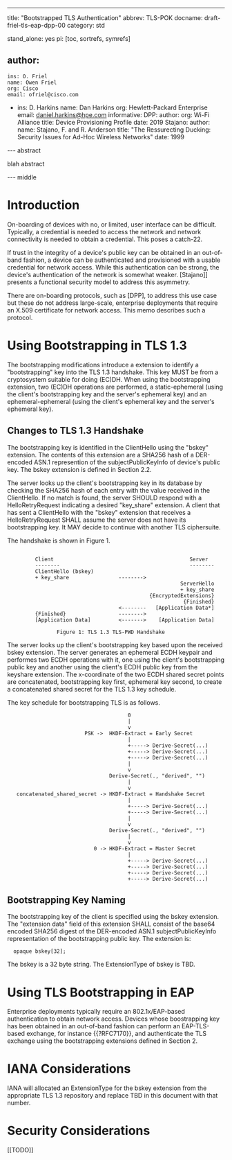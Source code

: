 ---

title: "Bootstrapped TLS Authentication"
abbrev: TLS-POK
docname: draft-friel-tls-eap-dpp-00
category: std

stand_alone: yes
pi: [toc, sortrefs, symrefs]

author:
 -
    ins: O. Friel
    name: Owen Friel
    org: Cisco
    email: ofriel@cisco.com
 -
    ins: D. Harkins
    name: Dan Harkins
    org: Hewlett-Packard Enterprise
    email: daniel.harkins@hpe.com
informative:
  DPP:
    author:
      org: Wi-Fi Alliance
    title: Device Provisioning Profile
    date: 2019
  Stajano:
    author:
      name: Stajano, F. and R. Anderson
    title: "The Ressurecting Ducking: Security Issues for Ad-Hoc Wireless Networks"
    date: 1999

--- abstract

blah abstract

--- middle


# Introduction

On-boarding of devices with no, or limited, user interface can be difficult.  Typically, a credential is needed to access the network
and network connectivity is needed to obtain a credential.  This poses a catch-22.

If trust in the integrity of a device's public key can be obtained in an out-of-band fashion, a device can be authenticated and provisioned with a usable credential for network access.  While this authentication can be strong, the device's authentication of the network is somewhat weaker.  [Stajano]] presents a functional security model to address this asymmetry.

There are on-boarding protocols, such as [DPP], to address this use case but these do not address large-scale, enterprise deployments that require an X.509 certificate for network access.  This memo describes such a protocol.

# Using Bootstrapping in TLS 1.3

The bootstrapping modifications introduce a extension to identify a "bootstrapping" key into the TLS 1.3 handshake.  This key MUST be from a cryptosystem suitable for doing (EC)DH.  When using the bootstrapping extension, two (EC)DH operations are performed, a static-ephemeral (using the client's bootstrapping key and the server's ephemeral key) and an ephemeral-ephemeral (using the client's ephemeral key and the server's ephemeral key).

##  Changes to TLS 1.3 Handshake

The bootstrapping key is identified in the ClientHello using the "bskey" extension.  The contents of this extension are a SHA256 hash of a DER-encoded ASN.1 represention of the subjectPublicKeyInfo of device's public key.  The bskey extension is defined in Section 2.2.

The server looks up the client's bootstrapping key in its database by checking the SHA256 hash of each entry with the value received in the ClientHello.  If no match is found, the server SHOULD respond with a HelloRetryRequest indicating a desired "key_share" extension.  A client that has sent a ClientHello with the "bskey" extension that receives a HelloRetryRequest SHALL assume the server does not have its bootstrapping key.  It MAY decide to continue with another TLS ciphersuite.

The handshake is shown in Figure 1.

~~~

         Client                                            Server
         --------                                          --------
         ClientHello (bskey)
         + key_share                -------->
                                                        ServerHello
                                                        + key_share
                                              {EncryptedExtensions}
                                                         {Finished}
                                    <--------   [Application Data*]
         {Finished}                 -------->
         [Application Data]         <------->    [Application Data]
~~~


                    Figure 1: TLS 1.3 TLS-PWD Handshake

The server looks up the client's bootstrapping key based upon the received bskey extension.  The server generates an ephemeral ECDH keypair and performes two ECDH operations with it, one using the client's bootstrapping public key and another using the client's ECDH public key from the keyshare extension.  The x-coordinate of the two ECDH shared secret points are concatenated, bootstrapping key first, ephemeral key second, to create a concatenated shared secret for the TLS 1.3 key schedule.

The key schedule for bootstrapping TLS is as follows.

~~~
                                       0
                                       |
                                       v
                         PSK ->  HKDF-Extract = Early Secret
                                       |
                                       +-----> Derive-Secret(...)
                                       +-----> Derive-Secret(...)
                                       +-----> Derive-Secret(...)
                                       |
                                       v
                                 Derive-Secret(., "derived", "")
                                       |
                                       v
   concatenated_shared_secret -> HKDF-Extract = Handshake Secret
                                       |
                                       +-----> Derive-Secret(...)
                                       +-----> Derive-Secret(...)
                                       |
                                       v
                                 Derive-Secret(., "derived", "")
                                       |
                                       v
                            0 -> HKDF-Extract = Master Secret
                                       |
                                       +-----> Derive-Secret(...)
                                       +-----> Derive-Secret(...)
                                       +-----> Derive-Secret(...)
                                       +-----> Derive-Secret(...)
~~~


## Bootstrapping Key Naming

The bootstrapping key of the client is specified using the bskey extension.  The "extension data" field of this extension SHALL consist of the base64 encoded SHA256 digest of the DER-encoded ASN.1 subjectPublicKeyInfo representation of the bootstrapping public key. The extension is:

      opaque bskey[32];

The bskey is a 32 byte string.  The ExtensionType of bskey is TBD.

# Using TLS Bootstrapping in EAP

Enterprise deployments typically require an 802.1x/EAP-based authentication to obtain network access.  Devices whose boostrapping key has been obtained in an out-of-band fashion can perform an EAP-TLS-based exchange, for instance {{?RFC7170}}, and authenticate the TLS exchange using the bootstrapping extensions defined in Section 2.

# IANA Considerations

IANA will allocated an ExtensionType for the bskey extension from the appropriate TLS 1.3 repository and replace TBD in this document with that number.

# Security Considerations 

[[TODO]]


